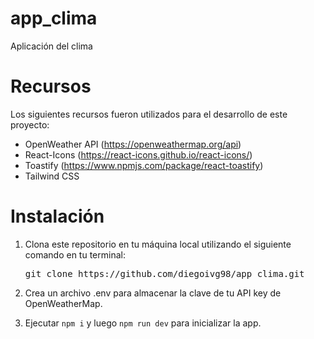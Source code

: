 # app_clima
Aplicación del clima

# Recursos

Los siguientes recursos fueron utilizados para el desarrollo de este proyecto:

- OpenWeather API (https://openweathermap.org/api)
- React-Icons (https://react-icons.github.io/react-icons/)
- Toastify (https://www.npmjs.com/package/react-toastify)
- Tailwind CSS

# Instalación

1. Clona este repositorio en tu máquina local utilizando el siguiente comando en tu terminal:
   <pre>git clone https://github.com/diegoivg98/app_clima.git</pre>
 
2. Crea un archivo .env para almacenar la clave de tu API key de OpenWeatherMap.

3. Ejecutar ```npm i```  y luego ```npm run dev``` para inicializar la app.
